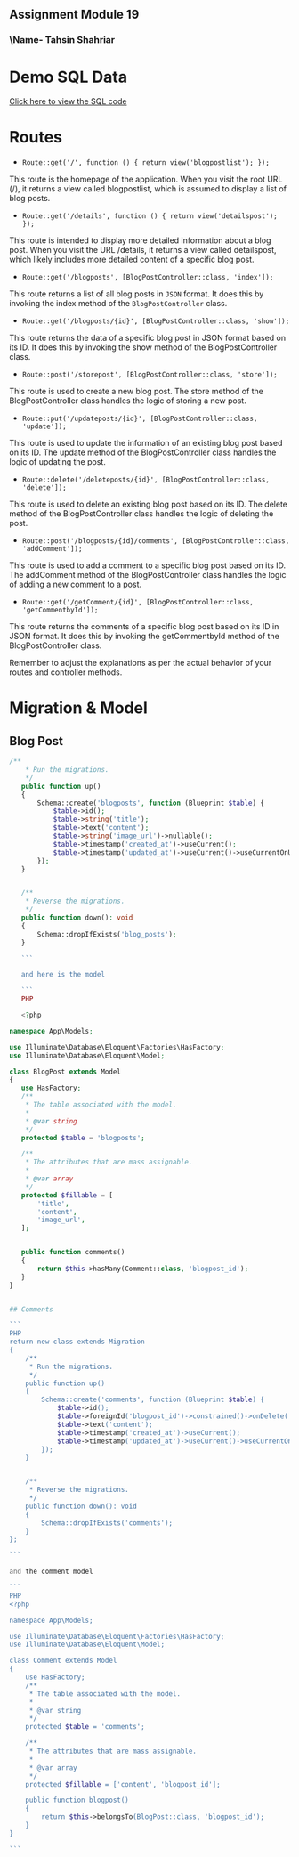 ## Assignment Module 19

### \Name- Tahsin Shahriar

# Demo SQL Data

[Click here to view the SQL code](/sample_db.sql)

# Routes

-   `Route::get('/', function () { return view('blogpostlist'); });`

This route is the homepage of the application. When you visit the root URL (/), it returns a view called blogpostlist, which is assumed to display a list of blog posts.

-   `Route::get('/details', function () { return view('detailspost'); });`

This route is intended to display more detailed information about a blog post. When you visit the URL /details, it returns a view called detailspost, which likely includes more detailed content of a specific blog post.

-   `Route::get('/blogposts', [BlogPostController::class, 'index']);`

This route returns a list of all blog posts in `JSON` format. It does this by invoking the index method of the `BlogPostController` class.

-   `Route::get('/blogposts/{id}', [BlogPostController::class, 'show']);`

This route returns the data of a specific blog post in JSON format based on its ID. It does this by invoking the show method of the BlogPostController class.

-   `Route::post('/storepost', [BlogPostController::class, 'store']);`

This route is used to create a new blog post. The store method of the BlogPostController class handles the logic of storing a new post.

-   `Route::put('/updateposts/{id}', [BlogPostController::class, 'update']);`

This route is used to update the information of an existing blog post based on its ID. The update method of the BlogPostController class handles the logic of updating the post.

-   `Route::delete('/deleteposts/{id}', [BlogPostController::class, 'delete']);`

This route is used to delete an existing blog post based on its ID. The delete method of the BlogPostController class handles the logic of deleting the post.

-   `Route::post('/blogposts/{id}/comments', [BlogPostController::class, 'addComment']);`

This route is used to add a comment to a specific blog post based on its ID. The addComment method of the BlogPostController class handles the logic of adding a new comment to a post.

-   `Route::get('/getComment/{id}', [BlogPostController::class, 'getCommentbyId']);`

This route returns the comments of a specific blog post based on its ID in JSON format. It does this by invoking the getCommentbyId method of the BlogPostController class.

Remember to adjust the explanations as per the actual behavior of your routes and controller methods.

# Migration & Model

## Blog Post

````php
/**
    * Run the migrations.
    */
   public function up()
   {
       Schema::create('blogposts', function (Blueprint $table) {
           $table->id();
           $table->string('title');
           $table->text('content');
           $table->string('image_url')->nullable();
           $table->timestamp('created_at')->useCurrent();
           $table->timestamp('updated_at')->useCurrent()->useCurrentOnUpdate();
       });
   }


   /**
    * Reverse the migrations.
    */
   public function down(): void
   {
       Schema::dropIfExists('blog_posts');
   }

   ```

   and here is the model

   ```
   PHP

   <?php

namespace App\Models;

use Illuminate\Database\Eloquent\Factories\HasFactory;
use Illuminate\Database\Eloquent\Model;

class BlogPost extends Model
{
   use HasFactory;
   /**
    * The table associated with the model.
    *
    * @var string
    */
   protected $table = 'blogposts';

   /**
    * The attributes that are mass assignable.
    *
    * @var array
    */
   protected $fillable = [
       'title',
       'content',
       'image_url',
   ];


   public function comments()
   {
       return $this->hasMany(Comment::class, 'blogpost_id');
   }
}


## Comments

```
PHP
return new class extends Migration
{
    /**
     * Run the migrations.
     */
    public function up()
    {
        Schema::create('comments', function (Blueprint $table) {
            $table->id();
            $table->foreignId('blogpost_id')->constrained()->onDelete('cascade');
            $table->text('content');
            $table->timestamp('created_at')->useCurrent();
            $table->timestamp('updated_at')->useCurrent()->useCurrentOnUpdate();
        });
    }


    /**
     * Reverse the migrations.
     */
    public function down(): void
    {
        Schema::dropIfExists('comments');
    }
};

```

and the comment model

```
PHP
<?php

namespace App\Models;

use Illuminate\Database\Eloquent\Factories\HasFactory;
use Illuminate\Database\Eloquent\Model;

class Comment extends Model
{
    use HasFactory;
    /**
     * The table associated with the model.
     *
     * @var string
     */
    protected $table = 'comments';

    /**
     * The attributes that are mass assignable.
     *
     * @var array
     */
    protected $fillable = ['content', 'blogpost_id'];

    public function blogpost()
    {
        return $this->belongsTo(BlogPost::class, 'blogpost_id');
    }
}

```
````

